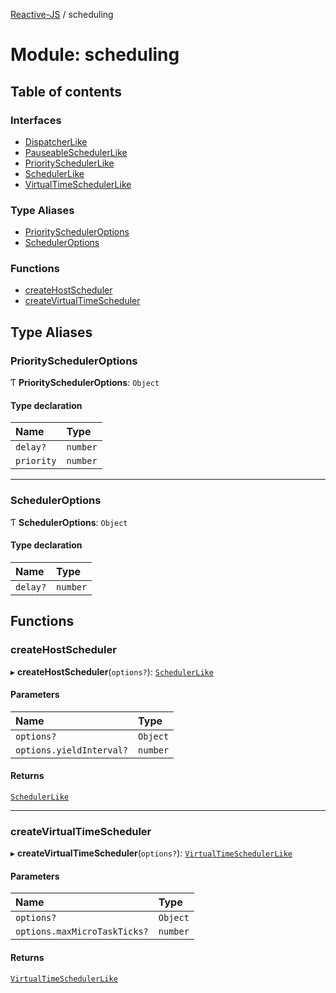 [Reactive-JS](../README.md) / scheduling

# Module: scheduling

## Table of contents

### Interfaces

- [DispatcherLike](../interfaces/scheduling.DispatcherLike.md)
- [PauseableSchedulerLike](../interfaces/scheduling.PauseableSchedulerLike.md)
- [PrioritySchedulerLike](../interfaces/scheduling.PrioritySchedulerLike.md)
- [SchedulerLike](../interfaces/scheduling.SchedulerLike.md)
- [VirtualTimeSchedulerLike](../interfaces/scheduling.VirtualTimeSchedulerLike.md)

### Type Aliases

- [PrioritySchedulerOptions](scheduling.md#priorityscheduleroptions)
- [SchedulerOptions](scheduling.md#scheduleroptions)

### Functions

- [createHostScheduler](scheduling.md#createhostscheduler)
- [createVirtualTimeScheduler](scheduling.md#createvirtualtimescheduler)

## Type Aliases

### PrioritySchedulerOptions

Ƭ **PrioritySchedulerOptions**: `Object`

#### Type declaration

| Name | Type |
| :------ | :------ |
| `delay?` | `number` |
| `priority` | `number` |

___

### SchedulerOptions

Ƭ **SchedulerOptions**: `Object`

#### Type declaration

| Name | Type |
| :------ | :------ |
| `delay?` | `number` |

## Functions

### createHostScheduler

▸ **createHostScheduler**(`options?`): [`SchedulerLike`](../interfaces/scheduling.SchedulerLike.md)

#### Parameters

| Name | Type |
| :------ | :------ |
| `options?` | `Object` |
| `options.yieldInterval?` | `number` |

#### Returns

[`SchedulerLike`](../interfaces/scheduling.SchedulerLike.md)

___

### createVirtualTimeScheduler

▸ **createVirtualTimeScheduler**(`options?`): [`VirtualTimeSchedulerLike`](../interfaces/scheduling.VirtualTimeSchedulerLike.md)

#### Parameters

| Name | Type |
| :------ | :------ |
| `options?` | `Object` |
| `options.maxMicroTaskTicks?` | `number` |

#### Returns

[`VirtualTimeSchedulerLike`](../interfaces/scheduling.VirtualTimeSchedulerLike.md)
